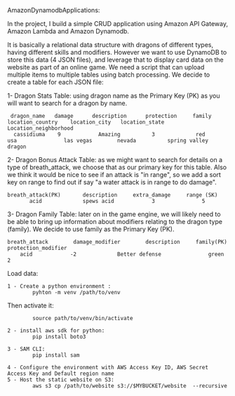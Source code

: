 AmazonDynamodbApplications:

In the project, I build a simple CRUD application using Amazon API Gateway, Amazon Lambda and Amazon Dynamodb. 

It is basically a relational data structure with dragons of different types, having different skills and modifiers. However we want to use DynamoDB to store this data (4 JSON files), and leverage that to display card data on the website as part of an online game. We need a script that can upload multiple items to multiple tables using batch processing. We decide to create a table for each JSON file:

1- Dragon Stats Table: using dragon name as the Primary Key (PK) as you will want to search for a dragon by name.

	 dragon_name   damage      description      protection     family      location_country    location_city   location_state    Location_neighborhood
 	  cassidiuma    9            Amazing          3             red            usa               las vegas        nevada          spring valley dragon


2- Dragon Bonus Attack Table: as we might want to search for details on a type of breath_attack, we choose that as our primary key for this table. Also we think it would be nice to see if an attack is "in range", so we add a sort key on range to find out if say "a water attack is in range to do damage".

	breath_attack(PK)       description     extra_damage     range (SK)
	       acid             spews acid            3               5


3- Dragon Family Table: later on in the game engine, we will likely need to be able to bring up information about modifiers relating to the dragon type (family). We decide to use family as the Primary Key (PK).

	breath_attack		 damage_modifier		description		family(PK) 	protection_modifier
	    acid			-2		       Better defense               green               2


Load data: 
	
	1 - Create a python environment : 
			pyhton -m venv /path/to/venv 
Then activate it: 

			source path/to/venv/bin/activate
	
	2 - install aws sdk for python: 
			pip install boto3
			
	3 - SAM CLI: 
			pip install sam
			
	4 - Configure the environment with AWS Access Key ID, AWS Secret Access Key and Default region name 
	5 - Host the static website on S3:  
			aws s3 cp /path/to/website s3://$MYBUCKET/website  --recursive

